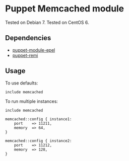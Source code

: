 Puppet Memcached module
==============

Tested on Debian 7.
Tested on CentOS 6.

Dependencies
--------------
* [puppet-module-epel](https://github.com/stahnma/puppet-module-epel)
* [puppet-remi](https://github.com/lboynton/puppet-remi)

Usage
--------------
To use defaults:

	include memcached

To run multiple instances:

	include memcached

	memcached::config { instance1:
		port	=> 11211,
		memory	=> 64,
	}

	memcached::config { instance2:
		port	=> 11212,
		memory	=> 128,
	}
